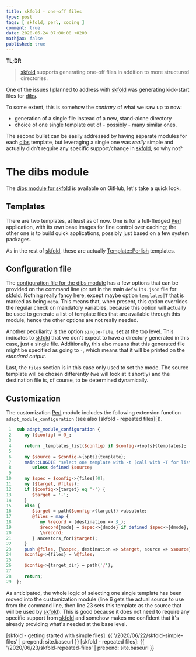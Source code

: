 ```yaml
---
title: skfold - one-off files
type: post
tags: [ skfold, perl, coding ]
comment: true
date: 2020-06-24 07:00:00 +0200
mathjax: false
published: true
---
```


**TL;DR**

> [skfold][] supports generating one-off files in addition to more
> structured directories.

One of the issues I planned to address with [skfold][] was generating
kick-start files for [dibs][].

To some extent, this is somehow the *contrary* of what we saw up to now:

- generation of a single file instead of a new, stand-alone directory
- choice of one single template out of - possibly - many similar ones.

The second bullet can be easily addressed by having separate modules for
each [dibs][] template, but leveraging a single one was *really* simple
and actually didn't require any specific support/change in [skfold][],
so why not?

# The dibs module

The [dibs module for skfold][skfold-dibs] is available on GitHub, let's
take a quick look.

## Templates

There are two templates, at least as of now. One is for a full-fledged
[Perl][] application, with its own base images for fine control over
caching; the other one is to build quick applications, possibly just
based on a few system packages.

As in the rest of [skfold][], these are actually [Template::Perlish][]
templates.

## Configuration file

The [configuration file for the dibs module][skfold-dibs-config] has a
few options that can be provided on the command line (or set in the main
`defaults.json` file for [skfold][]. Nothing really fancy here, except
maybe option `templates|T` that is marked as being `meta`. This means
that, when present, this option overrides the regular check on mandatory
variables, because this option will actually be used to generate a list
of template files that are available through this module, hence the
other options are not really needed.

Another peculiarity is the option `single-file`, set at the top level.
This indicates to [skfold][] that we don't expect to have a directory
generated in this case, just a single file. Additionally, this also
means that this generated file might be specified as going to `-`, which
means that it will be printed on the *standard output*.

Last, the `files` section is in this case only used to set the mode. The
source template will be chosen differently (we will look at it shortly)
and the destination file is, of course, to be determined dynamically.

## Customization

The customization [Perl][] module includes the following extension
function `adapt_module_configuration` (see also [skfold - repeated
files][]).

```perl
 1  sub adapt_module_configuration {
 2     my ($config) = @_;
 3
 4     return _templates_list($config) if $config->{opts}{templates};
 5
 6     my $source = $config->{opts}{template};
 7     main::LOGDIE "select one template with -t (call with -T for list)"
 8        unless defined $source;
 9
10     my $spec = $config->{files}[0];
11     my ($target, @files);
12     if ($config->{target} eq '-') {
13        $target = '-';
14     }
15     else {
16        $target = path($config->{target})->absolute;
17        @files = map {
18           my %record = (destination => $_);
19           $record{mode} = $spec->{dmode} if defined $spec->{dmode};
20           \%record;
21        } ancestors_for($target);
22     }
23     push @files, {%$spec, destination => $target, source => $source};
24     $config->{files} = \@files;
25
26     $config->{target_dir} = path('/');
27
28     return;
29  };
```

As anticipated, the whole logic of selecting one single template has
been moved into the customization module (line 6 gets the actual source
to use from the command line, then line 23 sets this template as the
source that will be used by [skfold][]). This is good because it does
not need to require any specific support from [skfold][] and somehow
makes me confident that it's already providing what's needed at the base
level.

[skfold]: https://github.com/polettix/skfold
[Perl]: https://www.perl.org/
[skfold module for perl-distro]: https://github.com/polettix/skfold/blob/master/dot-skfold/modules/perl-distro/custom.pm
[dibs]: http://blog.polettix.it/hi-from-dibs/
[skfold-dibs]: https://github.com/polettix/skfold/tree/master/dot-skfold/modules/dibs
[Template::Perlish]: https://metacpan.org/pod/Template::Perlish#Templates
[skfold-dibs-config]: https://github.com/polettix/skfold/blob/master/dot-skfold/modules/dibs/config.json
[skfold - getting started with simple files]: {{ '/2020/06/22/skfold-simple-files' | prepend: site.baseurl }}
[skfold - repeated files]: {{ '/2020/06/23/skfold-repeated-files' | prepend: site.baseurl }}
